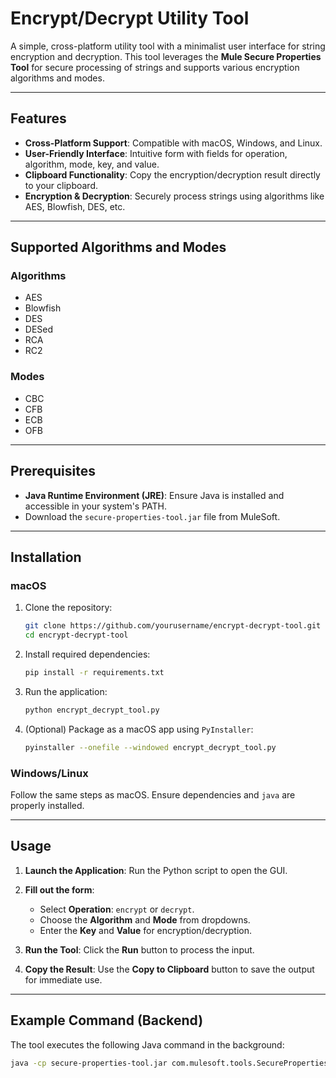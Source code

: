 # Encrypt/Decrypt Utility Tool

A simple, cross-platform utility tool with a minimalist user interface for string encryption and decryption. This tool leverages the **Mule Secure Properties Tool** for secure processing of strings and supports various encryption algorithms and modes.

---

## Features

- **Cross-Platform Support**: Compatible with macOS, Windows, and Linux.
- **User-Friendly Interface**: Intuitive form with fields for operation, algorithm, mode, key, and value.
- **Clipboard Functionality**: Copy the encryption/decryption result directly to your clipboard.
- **Encryption & Decryption**: Securely process strings using algorithms like AES, Blowfish, DES, etc.

---

## Supported Algorithms and Modes

### **Algorithms**
- AES
- Blowfish
- DES
- DESed
- RCA
- RC2

### **Modes**
- CBC
- CFB
- ECB
- OFB

---

## Prerequisites

- **Java Runtime Environment (JRE)**: Ensure Java is installed and accessible in your system's PATH.
- Download the `secure-properties-tool.jar` file from MuleSoft.

---

## Installation

### **macOS**
1. Clone the repository:
   ```bash
   git clone https://github.com/yourusername/encrypt-decrypt-tool.git
   cd encrypt-decrypt-tool
   ```
2. Install required dependencies:
   ```bash
   pip install -r requirements.txt
   ```
3. Run the application:
   ```bash
   python encrypt_decrypt_tool.py
   ```

4. (Optional) Package as a macOS app using `PyInstaller`:
   ```bash
   pyinstaller --onefile --windowed encrypt_decrypt_tool.py
   ```

### **Windows/Linux**
Follow the same steps as macOS. Ensure dependencies and `java` are properly installed.

---

## Usage

1. **Launch the Application**:
   Run the Python script to open the GUI.

2. **Fill out the form**:
   - Select **Operation**: `encrypt` or `decrypt`.
   - Choose the **Algorithm** and **Mode** from dropdowns.
   - Enter the **Key** and **Value** for encryption/decryption.

3. **Run the Tool**:
   Click the **Run** button to process the input.

4. **Copy the Result**:
   Use the **Copy to Clipboard** button to save the output for immediate use.

---

## Example Command (Backend)
The tool executes the following Java command in the background:
```bash
java -cp secure-properties-tool.jar com.mulesoft.tools.SecurePropertiesTool string encrypt Blowfish CBC mulesoft "some value to encrypt"
```
